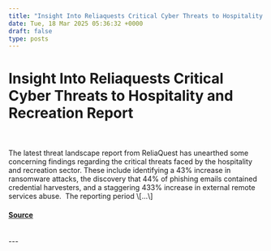 ```yaml
---
title: "Insight Into Reliaquests Critical Cyber Threats to Hospitality and Recreation Report"
date: Tue, 18 Mar 2025 05:36:32 +0000
draft: false
type: posts
---
```

# Insight Into Reliaquests Critical Cyber Threats to Hospitality and Recreation Report

<br/>

<br/>
The latest threat landscape report from ReliaQuest has unearthed some concerning findings regarding the critical threats faced by the hospitality and recreation sector. These include identifying a 43% increase in ransomware attacks, the discovery that 44% of phishing emails contained credential harvesters, and a staggering 433% increase in external remote services abuse.  The reporting period \[...\]

#### [Source](https://informationsecuritybuzz.com/insight-reliaquest-criti-cyber-threats/)

<br/>
---
